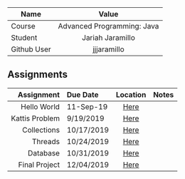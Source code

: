 

| Name       | Value                      | 
| ---------- |:-------------:             |
| Course     | Advanced Programming: Java |
| Student    | Jariah Jaramillo           |  
| Github User| jjjaramillo                |




## Assignments

| Assignment       | Due Date | Location | Notes 
| ----------------: |:------------- |:-------:|-------:|
| Hello World      |  11-Sep-19     | [Here](https://github.com/JariahJ/java-jjjaramillo/blob/master/HelloWorld/src/main/java/com/mycompany/helloworld/App.java)  |
|    Kattis Problem| 9/19/2019                  |  [Here](https://github.com/JariahJ/java-jjjaramillo/tree/master/ReverseRot/ReverseRot/src)            |
|     Collections  | 10/17/2019     |    [Here](https://github.com/JariahJ/java-jjjaramillo/tree/master/collection/src)                                 |       
|     Threads      | 10/24/2019     |     [Here](https://github.com/JariahJ/java-jjjaramillo/tree/master/Threads/src)                                   | 
|   Database       | 10/31/2019     | [Here](https://github.com/JariahJ/java-jjjaramillo/blob/master/sqlite/src/main/java/com/mycompany/sqlite/App.java)|
|  Final Project   |  12/04/2019     | [Here](https://github.com/JariahJ/java-jjjaramillo/tree/master/finalProject) |
